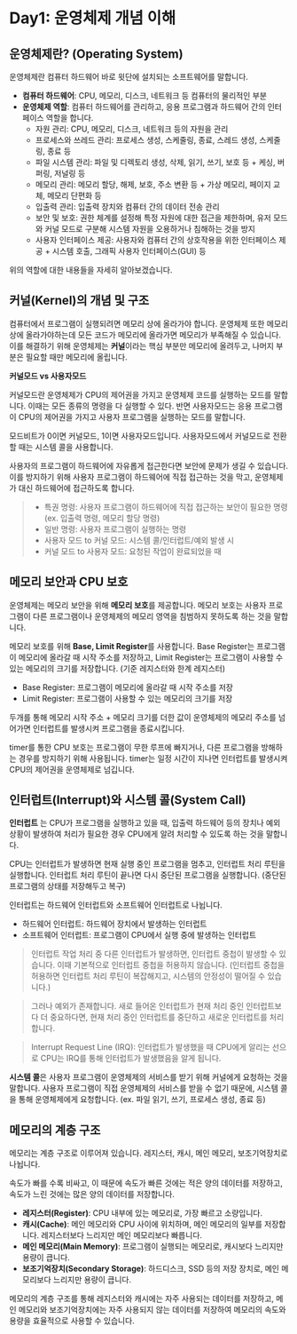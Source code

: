 # Day1: 운영체제 개념 이해

## 운영체제란? (Operating System)

운영체제란 컴퓨터 하드웨어 바로 윗단에 설치되는 소프트웨어를 말합니다.

- **컴퓨터 하드웨어**: CPU, 메모리, 디스크, 네트워크 등 컴퓨터의 물리적인 부분
- **운영체제 역할**: 컴퓨터 하드웨어를 관리하고, 응용 프로그램과 하드웨어 간의 인터페이스 역할을 합니다.
  - 자원 관리: CPU, 메모리, 디스크, 네트워크 등의 자원을 관리
  - 프로세스와 쓰레드 관리: 프로세스 생성, 스케줄링, 종료, 스레드 생성, 스케줄링, 종료 등
  - 파일 시스템 관리: 파일 및 디렉토리 생성, 삭제, 읽기, 쓰기, 보호 등 + 케싱, 버퍼링, 저널링 등
  - 메모리 관리: 메모리 할당, 해제, 보호, 주소 변환 등 + 가상 메모리, 페이지 교체, 메모리 단편화 등
  - 입출력 관리: 입출력 장치와 컴퓨터 간의 데이터 전송 관리
  - 보안 및 보호: 권한 체계를 설정해 특정 자원에 대한 접근을 제한하며, 유저 모드와 커널 모드로 구분해 시스템 자원을 오용하거나 침해하는 것을 방지
  - 사용자 인터페이스 제공: 사용자와 컴퓨터 간의 상호작용을 위한 인터페이스 제공 + 시스템 호출, 그래픽 사용자 인터페이스(GUI) 등

위의 역할에 대한 내용들을 자세히 알아보겠습니다.

## 커널(Kernel)의 개념 및 구조

컴퓨터에서 프로그램이 실행되려면 메모리 상에 올라가야 합니다. 운영체제 또한 메모리 상에 올라가야하는데 모든 코드가 메모리에 올라가면 메모리가 부족해질 수 있습니다. 이를 해결하기 위해 운영체제는 **커널**이라는 핵심 부분만 메모리에 올려두고, 나머지 부분은 필요할 때만 메모리에 올립니다.

**커널모드 vs 사용자모드**

커널모드란 운영체제가 CPU의 제어권을 가지고 운영체제 코드를 실행하는 모드를 말합니다. 이때는 모든 종류의 명령을 다 실행할 수 있다. 반면 사용자모드는 응용 프로그램이 CPU의 제어권을 가지고 사용자 프로그램을 실행하는 모드를 말합니다.

모드비트가 0이면 커널모드, 1이면 사용자모드입니다. 사용자모드에서 커널모드로 전환할 때는 시스템 콜을 사용합니다.

사용자의 프로그램이 하드웨어에 자유롭게 접근한다면 보안에 문제가 생길 수 있습니다. 이를 방지하기 위해 사용자 프로그램이 하드웨어에 직접 접근하는 것을 막고, 운영체제가 대신 하드웨어에 접근하도록 합니다.

> - 특권 명령: 사용자 프로그램이 하드웨어에 직접 접근하는 보안이 필요한 명령 (ex. 입출력 명령, 메모리 할당 명령)
> - 일반 명령: 사용자 프로그램이 실행하는 명령
> - 사용자 모드 to 커널 모드: 시스템 콜/인터럽트/예외 발생 시
> - 커널 모드 to 사용자 모드: 요청된 작업이 완료되었을 때

## 메모리 보안과 CPU 보호

운영체제는 메모리 보안을 위해 **메모리 보호**를 제공합니다. 메모리 보호는 사용자 프로그램이 다른 프로그램이나 운영체제의 메모리 영역을 침범하지 못하도록 하는 것을 말합니다.

메모리 보호를 위해 **Base, Limit Register**를 사용합니다. Base Register는 프로그램이 메모리에 올라갈 때 시작 주소를 저장하고, Limit Register는 프로그램이 사용할 수 있는 메모리의 크기를 저장합니다. (기준 레지스터와 한계 레지스터)

- Base Register: 프로그램이 메모리에 올라갈 때 시작 주소를 저장
- Limit Register: 프로그램이 사용할 수 있는 메모리의 크기를 저장

두개를 통해 메모리 시작 주소 + 메모리 크기를 더한 값이 운영체제의 메모리 주소를 넘어가면 인터럽트를 발생시켜 프로그램을 종료시킵니다.

timer를 통한 CPU 보호는 프로그램이 무한 루프에 빠지거나, 다른 프로그램을 방해하는 경우를 방지하기 위해 사용됩니다. timer는 일정 시간이 지나면 인터럽트를 발생시켜 CPU의 제어권을 운영체제로 넘깁니다.

## 인터럽트(Interrupt)와 시스템 콜(System Call)

**인터럽트** 는 CPU가 프로그램을 실행하고 있을 때, 입출력 하드웨어 등의 장치나 예외 상황이 발생하여 처리가 필요한 경우 CPU에게 알려 처리할 수 있도록 하는 것을 말합니다.

CPU는 인터럽트가 발생하면 현재 실행 중인 프로그램을 멈추고, 인터럽트 처리 루틴을 실행합니다. 인터럽트 처리 루틴이 끝나면 다시 중단된 프로그램을 실행합니다. (중단된 프로그램의 상태를 저장해두고 복구)

인터럽트는 하드웨어 인터럽트와 소프트웨어 인터럽트로 나뉩니다.

- 하드웨어 인터럽트: 하드웨어 장치에서 발생하는 인터럽트
- 소프트웨어 인터럽트: 프로그램이 CPU에서 실행 중에 발생하는 인터럽트

> 인터럽트 작업 처리 중 다른 인터럽트가 발생하면, 인터럽트 중첩이 발생할 수 있습니다. 이때 기본적으로 인터럽트 중첩을 허용하지 않습니다. (인터럽트 중첩을 허용하면 인터럽트 처리 루틴이 복잡해지고, 시스템의 안정성이 떨어질 수 있습니다.)

> 그러나 예외가 존재합니다. 새로 들어온 인터럽트가 현재 처리 중인 인터럽트보다 더 중요하다면, 현재 처리 중인 인터럽트를 중단하고 새로운 인터럽트를 처리합니다.

> Interrupt Request Line (IRQ): 인터럽트가 발생했을 때 CPU에게 알리는 선으로 CPU는 IRQ를 통해 인터럽트가 발생했음을 알게 됩니다.

**시스템 콜**은 사용자 프로그램이 운영체제의 서비스를 받기 위해 커널에게 요청하는 것을 말합니다. 사용자 프로그램이 직접 운영체제의 서비스를 받을 수 없기 때문에, 시스템 콜을 통해 운영체제에게 요청합니다. (ex. 파일 읽기, 쓰기, 프로세스 생성, 종료 등)

## 메모리의 계층 구조

메모리는 계층 구조로 이루어져 있습니다. 레지스터, 캐시, 메인 메모리, 보조기억장치로 나뉩니다.

속도가 빠를 수록 비싸고, 이 때문에 속도가 빠른 것에는 적은 양의 데이터를 저장하고, 속도가 느린 것에는 많은 양의 데이터를 저장합니다.

- **레지스터(Register)**: CPU 내부에 있는 메모리로, 가장 빠르고 소량입니다.
- **캐시(Cache)**: 메인 메모리와 CPU 사이에 위치하며, 메인 메모리의 일부를 저장합니다. 레지스터보다 느리지만 메인 메모리보다 빠릅니다.
- **메인 메모리(Main Memory)**: 프로그램이 실행되는 메모리로, 캐시보다 느리지만 용량이 큽니다.
- **보조기억장치(Secondary Storage)**: 하드디스크, SSD 등의 저장 장치로, 메인 메모리보다 느리지만 용량이 큽니다.

메모리의 계층 구조를 통해 레지스터와 캐시에는 자주 사용되는 데이터를 저장하고, 메인 메모리와 보조기억장치에는 자주 사용되지 않는 데이터를 저장하여 메모리의 속도와 용량을 효율적으로 사용할 수 있습니다.
